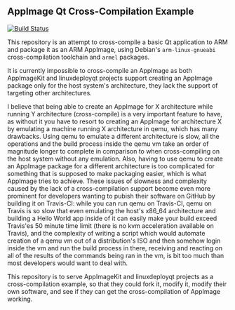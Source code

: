 ## AppImage Qt Cross-Compilation Example

[![Build Status](https://travis-ci.org/nurupo/appimage-qt-cross-example.svg?branch=master)](https://travis-ci.org/nurupo/appimage-qt-cross-example)

This repository is an attempt to cross-compile a basic Qt application to ARM and package it as an ARM AppImage, using Debian's `arm-linux-gnueabi` cross-compilation toolchain and `armel` packages.

It is currently impossible to cross-compile an AppImage as both AppImageKit and linuxdeployqt projects support creating an AppImage package only for the host system's architecture, they lack the support of targeting other architectures.

I believe that being able to create an AppImage for X architecture while running Y architecture (cross-compile) is a very important feature to have, as without it you have to resort to creating an AppImage for architecture X by emulating a machine running X architecture in qemu, which has many drawbacks. Using qemu to emulate a different architecture is slow, all the operations and the build process inside the qemu vm take an order of magnitude longer to complete in comparison to when cross-compiling on the host system without any emulation. Also, having to use qemu to create an AppImage package for a different architecture is too complicated for something that is supposed to make packaging easier, which is what AppImage tries to achieve. These issues of slowness and complexity caused by the lack of a cross-compilation support become even more prominent for developers wanting to pubish their software on GitHub by building it on Travis-CI: while you can run qemu on Travis-CI, qemu on Travis is so slow that even emulating the host's x86_64 architecture and building a Hello World app inside of it can easily make your build exceed Travis'es 50 minute time limit (there is no kvm acceleration available on Travis), and the complexity of writing a script which would automate creation of a qemu vm out of a distribution's ISO and then somehow login inside the vm and run the build process in there, receiving and reacting on all of the results of the commands being ran in the vm, is bit too much than most developers would want to deal with.

This repository is to serve AppImageKit and linuxdeployqt projects as a cross-compilation example, so that they could fork it, modify it, modify their own software, and see if they can get the cross-compilation of AppImage working.
